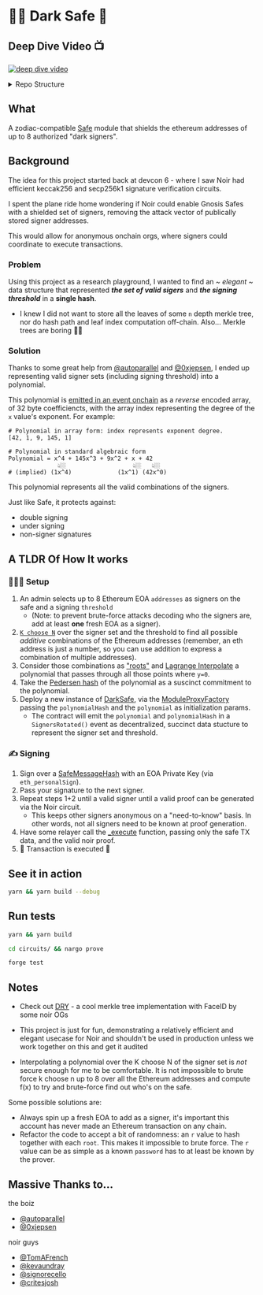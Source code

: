 # 🥷🏽 Dark Safe 🏦

## Deep Dive Video 📺

[![deep dive video](https://img.youtube.com/vi/7GUZNb0jpDE/0.jpg)](https://www.youtube.com/watch?v=7GUZNb0jpDE)

<details>
<summary>Repo Structure</summary>

```plaintext
├── circuits # contains the noir code
│   ├── src
│   │   └── main.nr # the DarkSafe Noir circuit
│   ├── Prover.toml # contains all the private inputs / data
│   └── Verifier.toml # contains all the public inputs / data
├── contracts
│   ├── DarkSafe.sol # the Zodiac Module to be installed on the safe
│   └── Verifier.sol # the `nargo` cli generated contract used to verify the a generated proof
├── scripts
│   └── build.ts # A CLI tool to help generate the input data
```

</details>

## What

A zodiac-compatible [Safe](https://app.safe.global) module that shields the ethereum addresses of up to 8 authorized "dark signers".

## Background

The idea for this project started back at devcon 6 - where I saw Noir had efficient keccak256 and secp256k1 signature verification circuits.

I spent the plane ride home wondering if Noir could enable Gnosis Safes with a shielded set of signers, removing the attack vector of publically stored signer addresses.

This would allow for anonymous onchain orgs, where signers could coordinate to execute transactions.

### Problem

Using this project as a research playground, I wanted to find an _~ elegant ~_ data structure that represented **_the set of valid sigers_** and **_the signing threshold_** in a **single hash**.

- I knew I did not want to store all the leaves of some `n` depth merkle tree, nor do hash path and leaf index computation off-chain. Also... Merkle trees are boring 🚫🌳

### Solution

Thanks to some great help from [@autoparallel](https://github.com/autoparallel) and [@0xjepsen](https://github.com/0xjepsen), I ended up representing valid signer sets (including signing threshold) into a polynomial.

This polynomial is [emitted in an event onchain](contracts/DarkSafe.sol#L48) as a _reverse_ encoded array, of 32 byte coefficiencts, with the array index representing the degree of the `x` value's exponent. For example:

```plaintext
# Polynomial in array form: index represents exponent degree.
[42, 1, 9, 145, 1]

# Polynomial in standard algebraic form
Polynomial = x^4 + 145x^3 + 9x^2 + x + 42
              👆🏼                   👆🏼   👆🏼
# (implied) (1x^4)             (1x^1) (42x^0)
```

This polynomial represents all the valid combinations of the signers.

Just like Safe, it protects against:

- double signing
- under signing
- non-signer signatures

## A TLDR Of How It works

### 👷🏽‍♂️ Setup

1. An admin selects up to 8 Ethereum EOA `addresses` as signers on the safe and a signing `threshold`
   - (Note: to prevent brute-force attacks decoding who the signers are, add at least **one** fresh EOA as a signer).
2. [`K choose N`](scripts/build.ts#L53) over the signer set and the threshold to find all possible _additive_ combinations of the Ethereum addresses (remember, an eth address is just a number, so you can use addition to express a combination of multiple addresses).
3. Consider those combinations as ["roots"](scripts/build.ts#L60) and [Lagrange Interpolate](scripts/build.ts#L68) a polynomial that passes through all those points where `y=0`.
4. Take the [Pedersen hash](scripts/build.ts#L137) of the polynomial as a suscinct commitment to the polynomial.
5. Deploy a new instance of [DarkSafe](contracts/DarkSafe.sol#L31), via the [ModuleProxyFactory](lib/zodiac/contracts/factory/ModuleProxyFactory.sol#L40) passing the `polynomialHash` and the `polynomial` as initialization params.
   - The contract will emit the `polynomial` and `polynomialHash` in a `SignersRotated()` event as decentralized, succinct data stucture to represent the signer set and threshold.

### ✍️ Signing

1. Sign over a [SafeMessageHash](lib/safe-contracts/contracts/Safe.sol#L427) with an EOA Private Key (via `eth_personalSign`).
2. Pass your signature to the next signer.
3. Repeat steps 1+2 until a valid signer until a valid proof can be generated via the Noir circuit.
   - This keeps other signers anonymous on a "need-to-know" basis. In other words, not all signers need to be known at proof generation.
4. Have some relayer call the [\_execute](contracts/DarkSafe.sol#L55) function, passing only the safe TX data, and the valid noir proof.
5. 🍃 Transaction is executed 🍃

## See it in action

```bash
yarn && yarn build --debug
```

## Run tests

```bash
yarn && yarn build

cd circuits/ && nargo prove

forge test
```

## Notes

- Check out [DRY](https://github.com/dry-ethglobal-brussels/dry-mobile-app) - a cool merkle tree implementation with FaceID by some noir OGs

- This project is just for fun, demonstrating a relatively efficient and elegant usecase for Noir and shouldn't be used in production unless we work together on this and get it audited

- Interpolating a polynomial over the K choose N of the signer set is _not_ secure enough for me to be comfortable. It is not impossible to brute force k choose n up to 8 over all the Ethereum addresses and compute f(x) to try and brute-force find out who's on the safe.

Some possible solutions are:

- Always spin up a fresh EOA to add as a signer, it's important this account has never made an Ethereum transaction on any chain.
- Refactor the code to accept a bit of randomness: an `r` value to hash together with each `root`. This makes it impossible to brute force. The `r` value can be as simple as a known `password` has to at least be known by the prover.


## Massive Thanks to...
the boiz
- [@autoparallel](https://github.com/autoparallel)
- [@0xjepsen](https://github.com/0xjepsen)

noir guys
- [@TomAFrench](https://github.com/TomAFrench)
- [@kevaundray](https://github.com/kevaundray)
- [@signorecello](https://github.com/signorecello)
- [@critesjosh](https://github.com/critesjosh)

